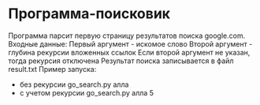 # Программа-поисковик
Программа парсит первую страницу результатов поиска google.com.
Входные данные:
Первый аргумент - искомое слово
Второй аргумент - глубина рекурсии вложенных ссылок
Если второй аргумент не указан, тогда рекурсия отключена
Результат поиска записывается в файл result.txt
Пример запуска:
- без рекурсии
go_search.py алла
- с учетом рекурсии
go_search.py алла 5
